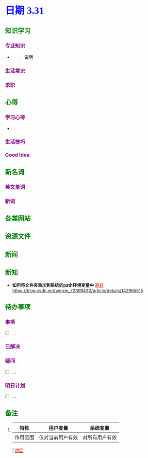 ## <font color = blue face=楷体 size=6>日期 3.31 </font>

## <font color = green>知识学习 </font>
### <font color = purple>专业知识 </font>
+ 
   > <font color = o> 说明 </font>
### <font color = purple>生活常识 </font>

### <font color = purple>求职 </font>



## <font color = green>心得 </font>
### <font color = purple>学习心得 </font>
+ 
### <font color = purple>生活技巧 </font>

### <font color = purple>Good Idea </font>



## <font color = green>新名词 </font>
### <font color = purple>英文单词 </font>
### <font color = purple>新词 </font>



## <font color = green>各类网站 </font>


## <font color = green>资源文件 </font>


## <font color = green>新闻 </font>


## <font color = green>新知 </font>
+ **如何将文件夹添加到系统的path环境变量中** <a id ="01-1">
  [<font color = red>跳转</font>](#01-2)
	https://blog.csdn.net/weixin_72399430/article/details/142965515
	

## <font color = green>待办事项 </font>
### <font color = purple>事项 </font>
- [ ] ...
### <font color = purple>已解决 </font>
### <font color = purple>疑问 </font>
- [ ] ...
### <font color = purple>明日计划 </font>
- [ ] ...


## <font color = green>备注 </font>
 1.  |特性|用户变量|系统变量|
	  |:--:|:--:|:--:|	  
	  | 作用范围 |  仅对当前用户有效 | 对所有用户有效 |  
	  |
 <a id ="01-2">[<font color = red>跳回</font>](#01-1)
<!--stackedit_data:
eyJoaXN0b3J5IjpbMzcxNDc0OTc2LDg1ODU3NjMzMywtNjU4Nj
A0OTEwLDE4MTIwNzc0NDIsLTM1ODYwNTU4MywxNzYwNDQyNDg5
LC0yMDQ3NDY4ODgxLC0xNTk2ODQxODQsMjM2OTE5MjM3XX0=
-->